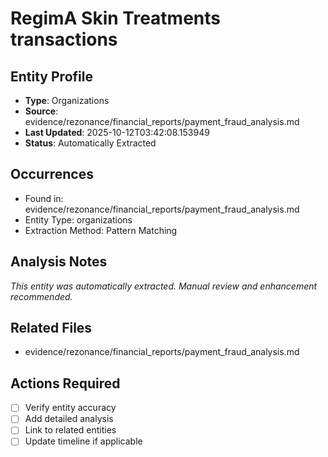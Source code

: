 # RegimA Skin Treatments transactions


## Entity Profile
- **Type**: Organizations
- **Source**: evidence/rezonance/financial_reports/payment_fraud_analysis.md
- **Last Updated**: 2025-10-12T03:42:08.153949
- **Status**: Automatically Extracted

## Occurrences
- Found in: evidence/rezonance/financial_reports/payment_fraud_analysis.md
- Entity Type: organizations
- Extraction Method: Pattern Matching

## Analysis Notes
*This entity was automatically extracted. Manual review and enhancement recommended.*

## Related Files
- evidence/rezonance/financial_reports/payment_fraud_analysis.md

## Actions Required
- [ ] Verify entity accuracy
- [ ] Add detailed analysis
- [ ] Link to related entities
- [ ] Update timeline if applicable

